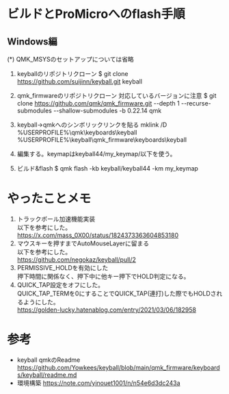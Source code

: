 
# ビルドとProMicroへのflash手順

## Windows編

(*) QMK_MSYSのセットアップについては省略

1. keyballのリポジトリクローン
$ git clone https://github.com/suijinn/keyball.git keyball


1. qmk_firmwareのリポジトリクローン
   対応しているバージョンに注意
$ git clone https://github.com/qmk/qmk_firmware.git --depth 1 --recurse-submodules --shallow-submodules -b 0.22.14 qmk

1. keyball→qmkへのシンボリックリンクを貼る
mklink /D %USERPROFILE%\qmk\keyboards\keyball %USERPROFILE%\keyball\qmk_firmware\keyboards\keyball

1. 編集する。keymapはkeyball44/my_keymap/以下を使う。

2. ビルド&flash
$ qmk flash -kb keyball/keyball44 -km my_keymap

# やったことメモ

1. トラックボール加速機能実装  
   以下を参考にした。  
   https://x.com/mass_0X00/status/1824373363604853180
2. マウスキーを押すまでAutoMouseLayerに留まる  
   以下を参考にした。  
   https://github.com/negokaz/keyball/pull/2  
3. PERMISSIVE_HOLDを有効にした  
   押下時間に関係なく、押下中に他キー押下でHOLD判定になる。
4. QUICK_TAP設定をオフにした。  
   QUICK_TAP_TERMを0にすることでQUICK_TAP(連打)した際でもHOLDされるようにした。  
   https://golden-lucky.hatenablog.com/entry/2021/03/06/182958

# 参考

* keyball qmkのReadme
  https://github.com/Yowkees/keyball/blob/main/qmk_firmware/keyboards/keyball/readme.md
* 環境構築
  https://note.com/yinouet1001/n/n54e6d3dc243a
